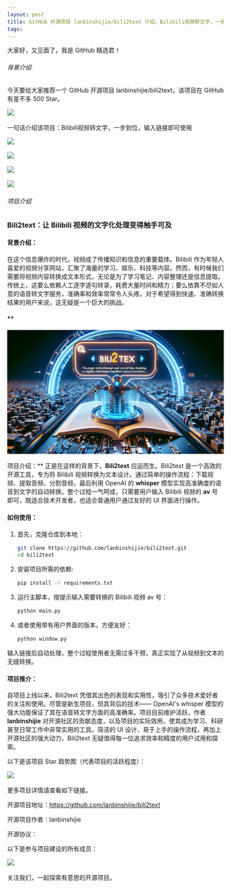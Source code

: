 ```yaml
---
layout: post
title: GitHub 开源项目 lanbinshijie/bili2text 介绍，Bilibili视频转文字，一步到位，输入链接即可使用
tags: 
---
```


大家好，又见面了，我是 GitHub 精选君！

###### 背景介绍

今天要给大家推荐一个 GitHub 开源项目 lanbinshijie/bili2text，该项目在 GitHub 有差不多 500 Star。

![](https://stats.deeptrain.net/repo/lanbinshijie/bili2text/?theme=light)

一句话介绍该项目：Bilibili视频转文字，一步到位，输入链接即可使用




![](https://raw.githubusercontent.com/lanbinshijie/bili2text/master/light_logo2.png)

![](https://raw.githubusercontent.com/lanbinshijie/bili2text/master/assets/screenshot3.png)

![](https://raw.githubusercontent.com/lanbinshijie/bili2text/master/assets/screenshot2.png)

![](https://raw.githubusercontent.com/lanbinshijie/bili2text/master/assets/screenshot1.png)


###### 项目介绍

### **Bili2text：让 Bilibili 视频的文字化处理变得触手可及**

#### **背景介绍：**
在这个信息爆炸的时代，视频成了传播知识和信息的重要载体。Bilibili 作为年轻人喜爱的视频分享网站，汇聚了海量的学习、娱乐、科技等内容。然而，有时候我们需要将视频内容转换成文本形式，无论是为了学习笔记、内容整理还是信息提取。传统上，这要么依赖人工逐字逐句转录，耗费大量时间和精力；要么依靠不尽如人意的语音转文字服务，准确率和效率常常令人头疼。对于希望得到快速、准确转换结果的用户来说，这无疑是一个巨大的挑战。

#### **

![](https://raw.githubusercontent.com/ZhuPeng/pic/master/mac/compress_tmp-e0a725b4bf01f76b7e30e861696279ef.png)

项目介绍：**
正是在这样的背景下，**Bili2text** 应运而生。Bili2text 是一个高效的开源工具，专为将 Bilibili 视频转换为文本设计。通过简单的操作流程：下载视频、提取音频、分割音频，最后利用 OpenAI 的 **whisper** 模型实现高准确度的语音到文字的自动转换。整个过程一气呵成，只需要用户输入 Bilibili 视频的 **av** 号即可，既适合技术开发者，也适合普通用户通过友好的 UI 界面进行操作。

#### **如何使用：**
1. 首先，克隆仓库到本地：
   ```bash
   git clone https://github.com/lanbinshijie/bili2text.git
   cd bili2text
   ```
2. 安装项目所需的依赖:
   ```bash
   pip install -r requirements.txt
   ```
3. 运行主脚本，按提示输入需要转换的 Bilibili 视频 av 号：
   ```python
   python main.py
   ```
4. 或者使用带有用户界面的版本，方便友好：
   ```bash
   python window.py
   ```
输入链接后自动处理，整个过程使用者无需过多干预，真正实现了从视频到文本的无缝转换。

#### **项目推介：**
自项目上线以来，Bili2text 凭借其出色的表现和实用性，吸引了众多技术爱好者的关注和使用。尽管是新生项目，但其背后的技术—— OpenAI's whisper 模型的强大功能保证了其在语音转文字方面的高准确率。项目目前维护活跃，作者 **lanbinshijie** 对开源社区的贡献态度，以及项目的实际效用，使其成为学习、科研甚至日常工作中非常实用的工具。简洁的 UI 设计、易于上手的操作流程，再加上开源社区的强大动力，Bili2text 无疑值得每一位追求效率和精度的用户试用和探索。

以下是该项目 Star 趋势图（代表项目的活跃程度）：

![](https://api.star-history.com/svg?repos=lanbinshijie/bili2text&type=Timeline)

更多项目详情请查看如下链接。

开源项目地址：https://github.com/lanbinshijie/bili2text 

开源项目作者：lanbinshijie

开源协议：

以下是参与项目建设的所有成员：

![](https://contrib.rocks/image?repo=lanbinshijie/bili2text)

关注我们，一起探索有意思的开源项目。


